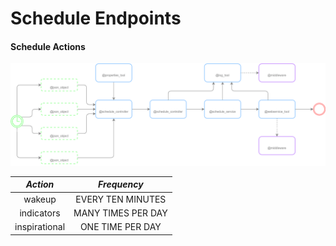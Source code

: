 # Schedule Endpoints

<!-- tabs:start -->

#### **Schedule Actions**

![](../resources/images/schedule_action.png)

<!-- tabs:end -->

| ***Action***  |  ***Frequency***   |
|:-------------:|:------------------:|
|    wakeup     | EVERY TEN MINUTES  |
|  indicators   | MANY TIMES PER DAY |
| inspirational |  ONE TIME PER DAY  |
